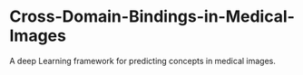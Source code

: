 # Cross-Domain-Bindings-in-Medical-Images
A deep Learning framework for predicting concepts in medical images.
